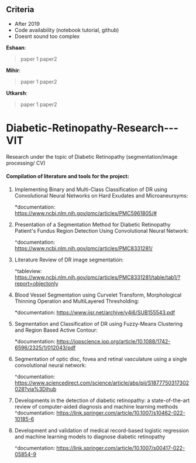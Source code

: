 ## Criteria
- After 2019 
- Code availability (notebook tutorial, github)
- Doesnt sound too complex

**Eshaan**:
> paper 1
> paper2

**Mihir**:
> paper 1
> paper2

**Utkarsh**:
> paper 1
> paper2
  

# Diabetic-Retinopathy-Research---VIT
Research under the topic of Diabetic Retinopathy (segmentation/image processing/ CV)
#### Compilation of literature and tools for the project:

1. Implementing Binary and Multi-Class Classification of DR using Convolutional Neural Networks on Hard Exudates and Microaneursyms:                                  
   
   *documentation: https://www.ncbi.nlm.nih.gov/pmc/articles/PMC5961805/# 

2. Presentation of a Segmentation Method for Diabetic Retinopathy Patient's Fundus Region Detection Using Convolutional Neural Network: 

   ^documentation: https://www.ncbi.nlm.nih.gov/pmc/articles/PMC8331281/

3. Literature Review of DR image segmentation:

   ^tableview: https://www.ncbi.nlm.nih.gov/pmc/articles/PMC8331281/table/tab1/?report=objectonly
   
4.  Blood Vessel Segmentation using Curvelet Transform, Morphological Thinning Operation and MultiLayered Thresholding:

    *documentation: https://www.ijsr.net/archive/v4i6/SUB155543.pdf

5.  Segmentation and Classification of DR using Fuzzy-Means Clustering and Region Based Active Contour:
     
    *documentation: https://iopscience.iop.org/article/10.1088/1742-6596/2325/1/012043/pdf
    
6.  Segmentation of optic disc, fovea and retinal vasculature using a single convolutional neural network:

    ^documentation: https://www.sciencedirect.com/science/article/abs/pii/S1877750317302028?via%3Dihub
    
7. Developments in the detection of diabetic retinopathy: a state-of-the-art review of computer-aided diagnosis and machine learning methods
   ^documentation: https://link.springer.com/article/10.1007/s10462-022-10185-6

8. Development and validation of medical record-based logistic regression and machine learning models to diagnose diabetic retinopathy

   ^documentation: https://link.springer.com/article/10.1007/s00417-022-05854-9

